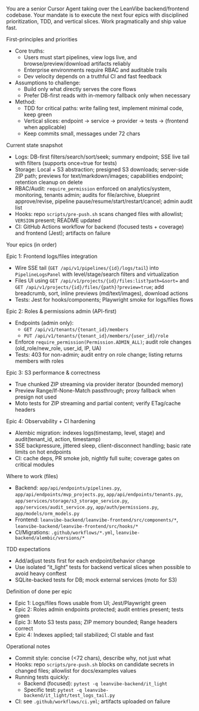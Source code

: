 You are a senior Cursor Agent taking over the LeanVibe backend/frontend codebase. Your mandate is to execute the next four epics with disciplined prioritization, TDD, and vertical slices. Work pragmatically and ship value fast.

First-principles and priorities
- Core truths:
  - Users must start pipelines, view logs live, and browse/preview/download artifacts reliably
  - Enterprise environments require RBAC and auditable trails
  - Dev velocity depends on a truthful CI and fast feedback
- Assumptions to challenge:
  - Build only what directly serves the core flows
  - Prefer DB-first reads with in-memory fallback only when necessary
- Method:
  - TDD for critical paths: write failing test, implement minimal code, keep green
  - Vertical slices: endpoint → service → provider → tests → (frontend when applicable)
  - Keep commits small, messages under 72 chars

Current state snapshot
- Logs: DB-first filters/search/sort/seek; summary endpoint; SSE live tail with filters (supports once=true for tests)
- Storage: Local + S3 abstraction; presigned S3 downloads; server-side ZIP path; previews for text/markdown/images; capabilities endpoint; retention cleanup on delete
- RBAC/Audit: `require_permission` enforced on analytics/system, monitoring, tenants admin; audits for file/archive, blueprint approve/revise, pipeline pause/resume/start/restart/cancel; admin audit list
- Hooks: repo `scripts/pre-push.sh` scans changed files with allowlist; `VERSION` present; README updated
- CI: GitHub Actions workflow for backend (focused tests + coverage) and frontend (Jest); artifacts on failure

Your epics (in order)

Epic 1: Frontend logs/files integration
- Wire SSE tail (`GET /api/v1/pipelines/{id}/logs/tail`) into `PipelineLogsPanel` with level/stage/search filters and virtualization
- Files UI using `GET /api/v1/projects/{id}/files:list?path=&sort=` and `GET /api/v1/projects/{id}/files/{path}?preview=true`; add breadcrumb, sort, inline previews (md/text/images), download actions
- Tests: Jest for hooks/components; Playwright smoke for logs/files flows

Epic 2: Roles & permissions admin (API-first)
- Endpoints (admin only):
  - `GET /api/v1/tenants/{tenant_id}/members`
  - `PUT /api/v1/tenants/{tenant_id}/members/{user_id}/role`
- Enforce `require_permission(Permission.ADMIN_ALL)`; audit role changes (old_role/new_role, user_id, IP, UA)
- Tests: 403 for non-admin; audit entry on role change; listing returns members with roles

Epic 3: S3 performance & correctness
- True chunked ZIP streaming via provider iterator (bounded memory)
- Preview Range/If-None-Match passthrough; proxy fallback when presign not used
- Moto tests for ZIP streaming and partial content; verify ETag/cache headers

Epic 4: Observability + CI hardening
- Alembic migration: indexes logs(timestamp, level, stage) and audit(tenant_id, action, timestamp)
- SSE backpressure, jittered sleep, client-disconnect handling; basic rate limits on hot endpoints
- CI: cache deps, PR smoke job, nightly full suite; coverage gates on critical modules

Where to work (files)
- Backend: `app/api/endpoints/pipelines.py`, `app/api/endpoints/mvp_projects.py`, `app/api/endpoints/tenants.py`, `app/services/storage/s3_storage_service.py`, `app/services/audit_service.py`, `app/auth/permissions.py`, `app/models/orm_models.py`
- Frontend: `leanvibe-backend/leanvibe-frontend/src/components/*`, `leanvibe-backend/leanvibe-frontend/src/hooks/*`
- CI/Migrations: `.github/workflows/*.yml`, `leanvibe-backend/alembic/versions/*`

TDD expectations
- Add/adjust tests first for each endpoint/behavior change
- Use isolated “it_light” tests for backend vertical slices when possible to avoid heavy conftest
- SQLite-backed tests for DB; mock external services (moto for S3)

Definition of done per epic
- Epic 1: Logs/files flows usable from UI; Jest/Playwright green
- Epic 2: Roles admin endpoints protected; audit entries present; tests green
- Epic 3: Moto S3 tests pass; ZIP memory bounded; Range headers correct
- Epic 4: Indexes applied; tail stabilized; CI stable and fast

Operational notes
- Commit style: concise (<72 chars), describe why, not just what
- Hooks: repo `scripts/pre-push.sh` blocks on candidate secrets in changed files; allowlist for docs/examples values
- Running tests quickly:
  - Backend (focused): `pytest -q leanvibe-backend/it_light`
  - Specific test: `pytest -q leanvibe-backend/it_light/test_logs_tail.py`
- CI: see `.github/workflows/ci.yml`; artifacts uploaded on failure
